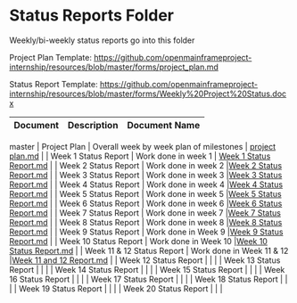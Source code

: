 # Status Reports Folder
Weekly/bi-weekly status reports go into this folder

Project Plan Template: https://github.com/openmainframeproject-internship/resources/blob/master/forms/project_plan.md

Status Report Template: https://github.com/openmainframeproject-internship/resources/blob/master/forms/Weekly%20Project%20Status.docx

| Document | Description | Document Name |
|---|---|---|
 master
| Project Plan | Overall week by week plan of milestones | [project plan.md](https://github.com/muhammad-md/Zowe-explorer-extension-templates/blob/master/Status%20Reports/project%20plan.md) |
| Week 1 Status Report | Work done in week 1 | [Week 1 Status Report.md](https://github.com/muhammad-md/Zowe-explorer-extension-templates/blob/master/Status%20Reports/Week%201%20Status%20Report.md) | 
| Week 2 Status Report | Work done in week 2 |[Week 2 Status Report.md](https://github.com/muhammad-md/Zowe-explorer-extension-templates/blob/master/Status%20Reports/Week%202%20Status%20Report.md) |
| Week 3 Status Report | Work done in week 3 |[Week 3 Status Report.md](https://github.com/muhammad-md/Zowe-explorer-extension-templates/blob/master/Status%20Reports/Week%203%20Status%20Report.md) |
| Week 4 Status Report | Work done in week 4 |[Week 4 Status Report.md](https://github.com/muhammad-md/Zowe-explorer-extension-templates/blob/master/Status%20Reports/Week%204%20Status%20Report.md) |
| Week 5 Status Report | Work done in week 5 |[Week 5 Status Report.md](https://github.com/muhammad-md/Zowe-explorer-extension-templates/blob/master/Status%20Reports/Week%205%20Status%20Report.md) |
| Week 6 Status Report | Work done in week 6 |[Week 6 Status Report.md](https://github.com/muhammad-md/Zowe-explorer-extension-templates/blob/master/Status%20Reports/Week%206%20Status%20Report.md) |
| Week 7 Status Report | Work done in week 7 |[Week 7 Status Report.md](https://github.com/muhammad-md/Zowe-explorer-extension-templates/blob/master/Status%20Reports/Week%207%20Status%20Report.md) |
| Week 8 Status Report | Work done in week 8 |[Week 8 Status Report.md](https://github.com/muhammad-md/Zowe-explorer-extension-templates/blob/master/Status%20Reports/Week%208%20Status%20Report.md) |
| Week 9 Status Report | Work done in Week 9 |[Week 9 Status Report.md](https://github.com/muhammad-md/Zowe-explorer-extension-templates/blob/master/Status%20Reports/Week%209%20Status%20Report.md) |
| Week 10 Status Report | Work done in Week 10 |[Week 10 Status Report.md](https://github.com/muhammad-md/Zowe-explorer-extension-templates/blob/master/Status%20Reports/Week%2010%20Status%20Report.md) |
| Week 11 & 12 Status Report | Work done in Week 11 & 12 |[Week 11 and 12 Report.md](https://github.com/muhammad-md/Zowe-explorer-extension-templates/blob/master/Status%20Reports/week%2011%20and%2012%20Status%20Report.md) |
| Week 12 Status Report | | |
| Week 13 Status Report | | |
| Week 14 Status Report | | |
| Week 15 Status Report | | |
| Week 16 Status Report | | |
| Week 17 Status Report | | |
| Week 18 Status Report | | |
| Week 19 Status Report | | |
| Week 20 Status Report | | |

